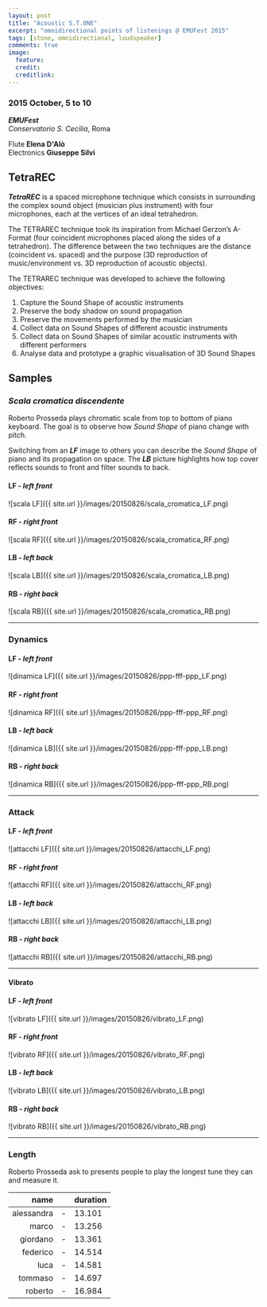 ```yaml
---
layout: post
title: "Acoustic S.T.ONE"
excerpt: "omnidirectional points of listenings @ EMUFest 2015"
tags: [stone, omnidirectional, loudspeaker]
comments: true
image:
  feature: 
  credit: 
  creditlink: 
---
```


### 2015 October, 5 to 10

***EMUFest***    
*Conservatorio S. Cecilia*, Roma

Flute **Elena D'Alò**    
Electronics **Giuseppe Silvi**

## TetraREC

***TetraREC*** is a spaced microphone technique which consists in surrounding the complex sound object (musician plus instrument) with four microphones, each at the vertices of an ideal tetrahedron.

The TETRAREC technique took its inspiration from Michael Gerzon’s A-Format (four coincident microphones placed along the sides of a tetrahedron). The difference between the two techniques are the distance (coincident vs. spaced) and the purpose (3D reproduction of music/environment vs. 3D reproduction of acoustic objects).

The TETRAREC technique was developed to achieve the following objectives:

 1. Capture the Sound Shape of acoustic instruments
 2. Preserve the body shadow on sound propagation
 3. Preserve the movements performed by the musician
 4. Collect data on Sound Shapes of different acoustic instruments
 5. Collect data on Sound Shapes of similar acoustic instruments with different performers
 6. Analyse data and prototype a graphic visualisation of 3D Sound Shapes

## Samples

### *Scala cromatica discendente*

Roberto Prosseda plays chromatic scale from top to bottom of piano keyboard. The goal is to observe how *Sound Shape* of piano change with pitch.

Switching from an ***LF*** image to others you can describe the *Sound Shape* of piano and its propagation on space. The ***LB*** picture highlights how top cover reflects sounds to front and filter sounds to back.

#### LF - *left front*

![scala LF]({{ site.url }}/images/20150826/scala_cromatica_LF.png)

#### RF - *right front*

![scala RF]({{ site.url }}/images/20150826/scala_cromatica_RF.png)

#### LB - *left back*

![scala LB]({{ site.url }}/images/20150826/scala_cromatica_LB.png)

#### RB - *right back*

![scala RB]({{ site.url }}/images/20150826/scala_cromatica_RB.png)

----

### Dynamics 

#### LF - *left front*

![dinamica LF]({{ site.url }}/images/20150826/ppp-fff-ppp_LF.png)

#### RF - *right front*

![dinamica RF]({{ site.url }}/images/20150826/ppp-fff-ppp_RF.png)

#### LB - *left back*

![dinamica LB]({{ site.url }}/images/20150826/ppp-fff-ppp_LB.png)

#### RB - *right back*

![dinamica RB]({{ site.url }}/images/20150826/ppp-fff-ppp_RB.png)

----

### Attack

#### LF - *left front*

![attacchi LF]({{ site.url }}/images/20150826/attacchi_LF.png)    

#### RF - *right front*

![attacchi RF]({{ site.url }}/images/20150826/attacchi_RF.png)   

#### LB - *left back*

![attacchi LB]({{ site.url }}/images/20150826/attacchi_LB.png)   

#### RB - *right back*

![attacchi RB]({{ site.url }}/images/20150826/attacchi_RB.png)

----

#### Vibrato

#### LF - *left front*

![vibrato LF]({{ site.url }}/images/20150826/vibrato_LF.png)

#### RF - *right front*

![vibrato RF]({{ site.url }}/images/20150826/vibrato_RF.png)

#### LB - *left back*

![vibrato LB]({{ site.url }}/images/20150826/vibrato_LB.png)

#### RB - *right back*

![vibrato RB]({{ site.url }}/images/20150826/vibrato_RB.png)

----

### Length 

Roberto Prosseda ask to presents people to play the longest tune they can and measure it.

| name        |    | duration  |
|------------:|:--:|:----------|
| alessandra  | -  | 13.101    |
| marco       | -  | 13.256    |
| giordano    | -  | 13.361    |
| federico    | -  | 14.514    |
| luca        | -  | 14.581    |
| tommaso     | -  | 14.697    |
| roberto     | -  | 16.984    |


